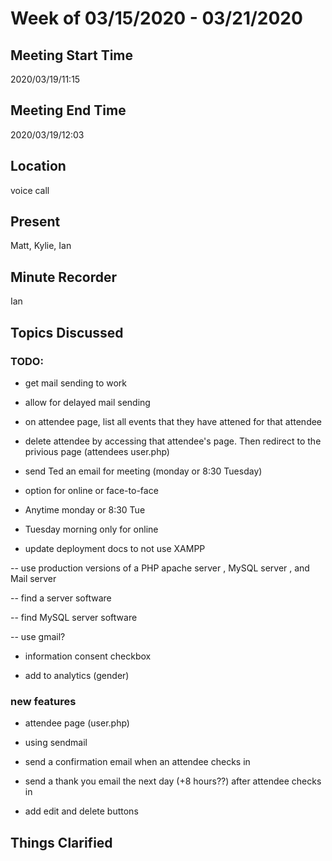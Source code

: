 # Week of 03/15/2020 - 03/21/2020

## Meeting Start Time

2020/03/19/11:15

## Meeting End Time

2020/03/19/12:03

## Location

voice call

## Present

Matt, Kylie, Ian

## Minute Recorder

Ian

## Topics Discussed

### TODO:

- get mail sending to work

- allow for delayed mail sending

- on attendee page, list all events that they have attened for that attendee

- delete attendee by accessing that attendee's page. Then redirect to the privious page (attendees user.php)

- send Ted an email for meeting (monday or 8:30 Tuesday)

 - option for online or face-to-face
 
 - Anytime monday or 8:30 Tue
 
 - Tuesday morning only for online
 
- update deployment docs to not use XAMPP

-- use production versions of a PHP apache server , MySQL server , and Mail server 
 
-- find a server software
 
-- find MySQL server software
 
-- use gmail?
 
- information consent checkbox

- add to analytics (gender)
 
### new features

 - attendee page (user.php)
 
 - using sendmail
 
 
  - send a confirmation email when an attendee checks in

- send a thank you email the next day (+8 hours??) after attendee checks in

- add edit and delete buttons


## Things Clarified
